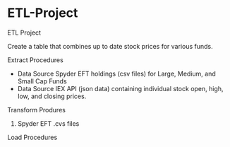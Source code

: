 # ETL-Project
ETL Project

Create a table that combines up to date stock prices for various funds.

Extract Procedures
- Data Source Spyder EFT holdings (csv files) for Large, Medium, and Small Cap Funds
- Data Source IEX API (json data) containing individual stock open, high, low, and closing prices.


Transform Produres
1. Spyder EFT .cvs files
    


Load Procedures
